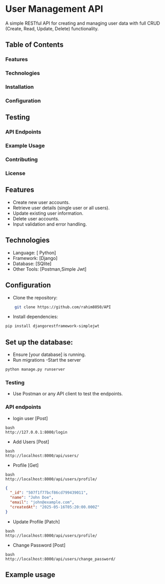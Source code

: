 # User Management API
A simple RESTful API for creating and managing user data with full CRUD (Create, Read, Update, Delete) functionality.

## Table of Contents
### Features 
### Technologies 
### Installation 
### Configuration 
## Testing
### API Endpoints 
### Example Usage
### Contributing
### License 
## Features
- Create new user accounts.
- Retrieve user details (single user or all users).
- Update existing user information.
- Delete user accounts.
- Input validation and error handling.

## Technologies
- Language: [ Python]
- Framework: [Django]
- Database: [SQlite]
- Other Tools: [Postman,Simple Jwt]

## Configuration
- Clone the repository:
```bash 
    git clone https://github.com/rahim8050/API
```
- Install dependencies:
``` bash 
pip install djangorestframework-simplejwt
```

## Set up the database:
- Ensure [your database] is running.
- Run migrations 
-Start the server
```bash
python manage.py runserver
```
### Testing
- Use Postman or any API client to test the endpoints.




### API endpoints
- login user [Post]
```
bash
http://127.0.0.1:8000/login
```
- Add Users [Post] 
```
bash
http://localhost:8000/api/users/
```
- Profile [Get]
```
bash
http://localhost:8000/api/users/profile/

```
``` json
{
  "_id": "507f1f77bcf86cd799439011",
  "name": "John Doe",
  "email": "john@example.com",
  "createdAt": "2025-05-16T05:20:00.000Z"
}
```

- Update Profile [Patch]
```
bash 
http://localhost:8000/api/users/profile/
```
- Change Password [Post]
```
bash 
http://localhost:8000/api/users/change_password/
```
## Example usage












